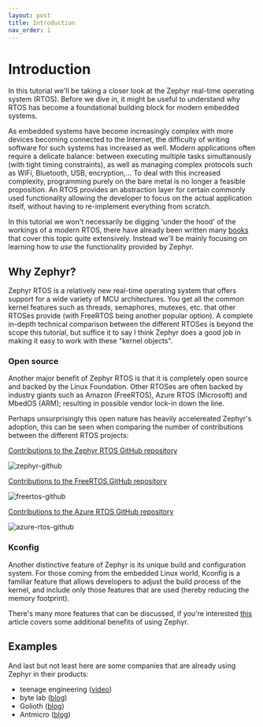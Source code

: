 ```yaml
---
layout: post
title: Introduction
nav_order: 1
---
```


# Introduction

In this tutorial we'll be taking a closer look at the Zephyr real-time operating system (RTOS). Before we dive in, it might be useful to understand why RTOS has become a foundational building block for modern embedded systems. 

As embedded systems have become increasingly complex with more devices becoming connected to the Internet, the difficulty of writing software for such systems has increased as well. Modern applications often require a delicate balance: between executing multiple tasks simultanously (with tight timing constraints), as well as managing complex protocols such as WiFi, Bluetooth, USB, encryption,... To deal with this increased complexity, programming purely on the bare metal is no longer a feasible proposition. An RTOS provides an abstraction layer for certain commonly used functionality allowing the developer to focus on the actual application itself, without having to re-implement everything from scratch.

In this tutorial we won't necessarily be digging 'under the hood' of the workings of a modern RTOS, there have already been written many [books](https://www.amazon.com/Embedded-RTOS-Design-Insights-Implementation/dp/0128228512/) that cover this topic quite extensively. Instead we'll be mainly focusing on learning how to *use* the functionality provided by Zephyr.

## Why Zephyr?

Zephyr RTOS is a relatively new real-time operating system that offers support for a wide variety of MCU architectures. You get all the common kernel features such as threads, semaphores, mutexes, etc. that other RTOSes provide (with FreeRTOS being another popular option). A complete in-depth technical comparison between the different RTOSes is beyond the scope this tutorial, but suffice it to say I think Zephyr does a good job in making it easy to work with these "kernel objects".

### Open source

Another major benefit of Zephyr RTOS is that it is completely open source and backed by the Linux Foundation. Other RTOSes are often backed by industry giants such as Amazon (FreeRTOS), Azure RTOS (Microsoft) and MbedOS (ARM); resulting in possible vendor lock-in down the line.

Perhaps unsurprisingly this open nature has heavily accelereated Zephyr's adoption, this can be seen when comparing the number of contributions between the different RTOS projects:

[Contributions to the Zephyr RTOS GitHub repository](https://github.com/zephyrproject-rtos/zephyr/graphs/contributors)

![zephyr-github](../images/introduction/zephyr-github.png)

[Contributions to the FreeRTOS GitHub repository](https://github.com/FreeRTOS/FreeRTOS-Kernel/graphs/contributors)

![freertos-github](../images/introduction/freertos-github.png)

[Contributions to the Azure RTOS GitHub repository](https://github.com/azure-rtos/threadx/graphs/contributors)

![azure-rtos-github](../images/introduction/azure-rtos-github.png)

### Kconfig

Another distinctive feature of Zephyr is its unique build and configuration system. For those coming from the embedded Linux world, Kconfig is a familiar feature that allows developers to adjust the build process of the kernel, and include only those features that are used (hereby reducing the memory footprint).

There's many more features that can be discussed, if you're interested [this](https://medium.com/geekculture/the-zephyr-rtos-is-awesome-931bce3a695f) article covers some additional benefits of using Zephyr.

## Examples

And last but not least here are some companies that are already using Zephyr in their products:

- teenage engineering ([video](https://twitter.com/ZephyrIoT/status/1366674644145737730))
- byte lab ([blog](https://www.byte-lab.com/why-developers-should-choose-zephyr-rtos/))
- Golioth ([blog](https://zephyrproject.org/connectig-conexio-stratus-to-golioth/))
- Antmicro ([blog](https://www.zephyrproject.org/antmicro-doubles-down-on-commitment-to-zephyr-rtos-as-community-grows-to-more-than-1000-contributors/))

